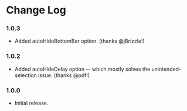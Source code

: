 # Change Log

### 1.0.3
* Added autoHideBottomBar option. (thanks @jBrizzle!)

### 1.0.2
* Added autoHideDelay option -- which mostly solves the unintended-selection issue. (thanks @pdf!)

### 1.0.0
* Initial release.

<!-- <details><summary>Older releases</summary><p>

### 1.0.0
* Initial release.
</p></details> -->
